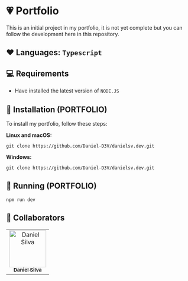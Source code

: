 # 💗 Portfolio
This is an initial project in my portfolio, it is not yet complete but you can follow the development here in this repository.

## **❤️ Languages:** `Typescript`

## 💻 Requirements

* Have installed the latest version of `NODE.JS`

## 🚀 Installation (PORTFOLIO)

To install my portfolio, follow these steps:

**Linux and macOS:**
```
git clone https://github.com/Daniel-D3V/danielsv.dev.git
```

**Windows:**
```
git clone https://github.com/Daniel-D3V/danielsv.dev.git
```

## 💾 Running (PORTFOLIO)
```
npm run dev
```

## 🤝 Collaborators
<table>
  <tr>
    <td align="center">
      <a href="https://github.com/Daniel-D3V">
        <img src="https://avatars.githubusercontent.com/u/103064271?v=4" width="100px;" alt="Daniel Silva"/><br>
        <sub>
          <b>Daniel Silva</b>
        </sub>
      </a>
    </td>
  </tr>
</table>
